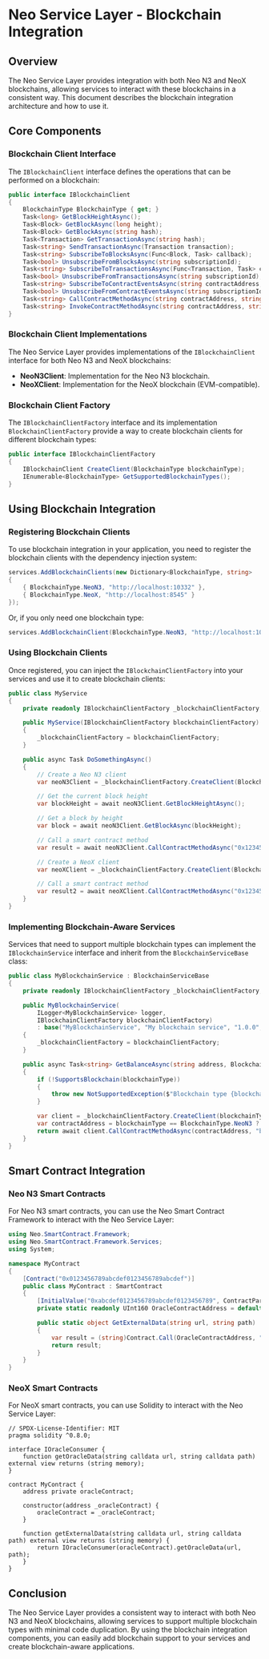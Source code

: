 # Neo Service Layer - Blockchain Integration

## Overview

The Neo Service Layer provides integration with both Neo N3 and NeoX blockchains, allowing services to interact with these blockchains in a consistent way. This document describes the blockchain integration architecture and how to use it.

## Core Components

### Blockchain Client Interface

The `IBlockchainClient` interface defines the operations that can be performed on a blockchain:

```csharp
public interface IBlockchainClient
{
    BlockchainType BlockchainType { get; }
    Task<long> GetBlockHeightAsync();
    Task<Block> GetBlockAsync(long height);
    Task<Block> GetBlockAsync(string hash);
    Task<Transaction> GetTransactionAsync(string hash);
    Task<string> SendTransactionAsync(Transaction transaction);
    Task<string> SubscribeToBlocksAsync(Func<Block, Task> callback);
    Task<bool> UnsubscribeFromBlocksAsync(string subscriptionId);
    Task<string> SubscribeToTransactionsAsync(Func<Transaction, Task> callback);
    Task<bool> UnsubscribeFromTransactionsAsync(string subscriptionId);
    Task<string> SubscribeToContractEventsAsync(string contractAddress, string eventName, Func<ContractEvent, Task> callback);
    Task<bool> UnsubscribeFromContractEventsAsync(string subscriptionId);
    Task<string> CallContractMethodAsync(string contractAddress, string method, params object[] args);
    Task<string> InvokeContractMethodAsync(string contractAddress, string method, params object[] args);
}
```

### Blockchain Client Implementations

The Neo Service Layer provides implementations of the `IBlockchainClient` interface for both Neo N3 and NeoX blockchains:

- **NeoN3Client**: Implementation for the Neo N3 blockchain.
- **NeoXClient**: Implementation for the NeoX blockchain (EVM-compatible).

### Blockchain Client Factory

The `IBlockchainClientFactory` interface and its implementation `BlockchainClientFactory` provide a way to create blockchain clients for different blockchain types:

```csharp
public interface IBlockchainClientFactory
{
    IBlockchainClient CreateClient(BlockchainType blockchainType);
    IEnumerable<BlockchainType> GetSupportedBlockchainTypes();
}
```

## Using Blockchain Integration

### Registering Blockchain Clients

To use blockchain integration in your application, you need to register the blockchain clients with the dependency injection system:

```csharp
services.AddBlockchainClients(new Dictionary<BlockchainType, string>
{
    { BlockchainType.NeoN3, "http://localhost:10332" },
    { BlockchainType.NeoX, "http://localhost:8545" }
});
```

Or, if you only need one blockchain type:

```csharp
services.AddBlockchainClient(BlockchainType.NeoN3, "http://localhost:10332");
```

### Using Blockchain Clients

Once registered, you can inject the `IBlockchainClientFactory` into your services and use it to create blockchain clients:

```csharp
public class MyService
{
    private readonly IBlockchainClientFactory _blockchainClientFactory;

    public MyService(IBlockchainClientFactory blockchainClientFactory)
    {
        _blockchainClientFactory = blockchainClientFactory;
    }

    public async Task DoSomethingAsync()
    {
        // Create a Neo N3 client
        var neoN3Client = _blockchainClientFactory.CreateClient(BlockchainType.NeoN3);

        // Get the current block height
        var blockHeight = await neoN3Client.GetBlockHeightAsync();

        // Get a block by height
        var block = await neoN3Client.GetBlockAsync(blockHeight);

        // Call a smart contract method
        var result = await neoN3Client.CallContractMethodAsync("0x1234567890abcdef", "balanceOf", "NeoN3Address");

        // Create a NeoX client
        var neoXClient = _blockchainClientFactory.CreateClient(BlockchainType.NeoX);

        // Call a smart contract method
        var result2 = await neoXClient.CallContractMethodAsync("0x1234567890abcdef", "balanceOf", "0x1234567890abcdef");
    }
}
```

### Implementing Blockchain-Aware Services

Services that need to support multiple blockchain types can implement the `IBlockchainService` interface and inherit from the `BlockchainServiceBase` class:

```csharp
public class MyBlockchainService : BlockchainServiceBase
{
    private readonly IBlockchainClientFactory _blockchainClientFactory;

    public MyBlockchainService(
        ILogger<MyBlockchainService> logger,
        IBlockchainClientFactory blockchainClientFactory)
        : base("MyBlockchainService", "My blockchain service", "1.0.0", logger, new[] { BlockchainType.NeoN3, BlockchainType.NeoX })
    {
        _blockchainClientFactory = blockchainClientFactory;
    }

    public async Task<string> GetBalanceAsync(string address, BlockchainType blockchainType)
    {
        if (!SupportsBlockchain(blockchainType))
        {
            throw new NotSupportedException($"Blockchain type {blockchainType} is not supported.");
        }

        var client = _blockchainClientFactory.CreateClient(blockchainType);
        var contractAddress = blockchainType == BlockchainType.NeoN3 ? "NeoN3ContractAddress" : "0x1234567890abcdef";
        return await client.CallContractMethodAsync(contractAddress, "balanceOf", address);
    }
}
```

## Smart Contract Integration

### Neo N3 Smart Contracts

For Neo N3 smart contracts, you can use the Neo Smart Contract Framework to interact with the Neo Service Layer:

```csharp
using Neo.SmartContract.Framework;
using Neo.SmartContract.Framework.Services;
using System;

namespace MyContract
{
    [Contract("0x0123456789abcdef0123456789abcdef")]
    public class MyContract : SmartContract
    {
        [InitialValue("0xabcdef0123456789abcdef0123456789", ContractParameterType.Hash160)]
        private static readonly UInt160 OracleContractAddress = default;

        public static object GetExternalData(string url, string path)
        {
            var result = (string)Contract.Call(OracleContractAddress, "getOracleData", CallFlags.All, new object[] { url, path });
            return result;
        }
    }
}
```

### NeoX Smart Contracts

For NeoX smart contracts, you can use Solidity to interact with the Neo Service Layer:

```solidity
// SPDX-License-Identifier: MIT
pragma solidity ^0.8.0;

interface IOracleConsumer {
    function getOracleData(string calldata url, string calldata path) external view returns (string memory);
}

contract MyContract {
    address private oracleContract;

    constructor(address _oracleContract) {
        oracleContract = _oracleContract;
    }

    function getExternalData(string calldata url, string calldata path) external view returns (string memory) {
        return IOracleConsumer(oracleContract).getOracleData(url, path);
    }
}
```

## Conclusion

The Neo Service Layer provides a consistent way to interact with both Neo N3 and NeoX blockchains, allowing services to support multiple blockchain types with minimal code duplication. By using the blockchain integration components, you can easily add blockchain support to your services and create blockchain-aware applications.
